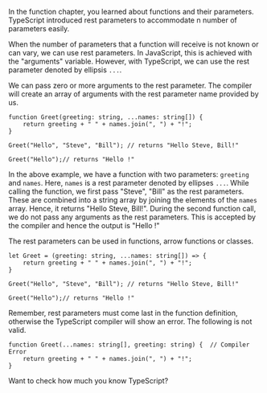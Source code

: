 In the function chapter, you learned about functions and their parameters. TypeScript introduced rest parameters to accommodate n number of parameters easily.

When the number of parameters that a function will receive is not known or can vary, we can use rest parameters. In JavaScript, this is achieved with the "arguments" variable. However, with TypeScript, we can use the rest parameter denoted by ellipsis `...`.

We can pass zero or more arguments to the rest parameter. The compiler will create an array of arguments with the rest parameter name provided by us.

    function Greet(greeting: string, ...names: string[]) {
        return greeting + " " + names.join(", ") + "!";
    }
    
    Greet("Hello", "Steve", "Bill"); // returns "Hello Steve, Bill!"
    
    Greet("Hello");// returns "Hello !"
    

In the above example, we have a function with two parameters: `greeting` and `names`. Here, `names` is a rest parameter denoted by ellipses `...`. While calling the function, we first pass "Steve", "Bill" as the rest parameters. These are combined into a string array by joining the elements of the `names` array. Hence, it returns "Hello Steve, Bill!". During the second function call, we do not pass any arguments as the rest parameters. This is accepted by the compiler and hence the output is "Hello !"

The rest parameters can be used in functions, arrow functions or classes.

    let Greet = (greeting: string, ...names: string[]) => {
        return greeting + " " + names.join(", ") + "!";
    }
    
    Greet("Hello", "Steve", "Bill"); // returns "Hello Steve, Bill!"
    
    Greet("Hello");// returns "Hello !"
    

Remember, rest parameters must come last in the function definition, otherwise the TypeScript compiler will show an error. The following is not valid.

    function Greet(...names: string[], greeting: string) {  // Compiler Error
        return greeting + " " + names.join(", ") + "!";
    }
    

Want to check how much you know TypeScript?